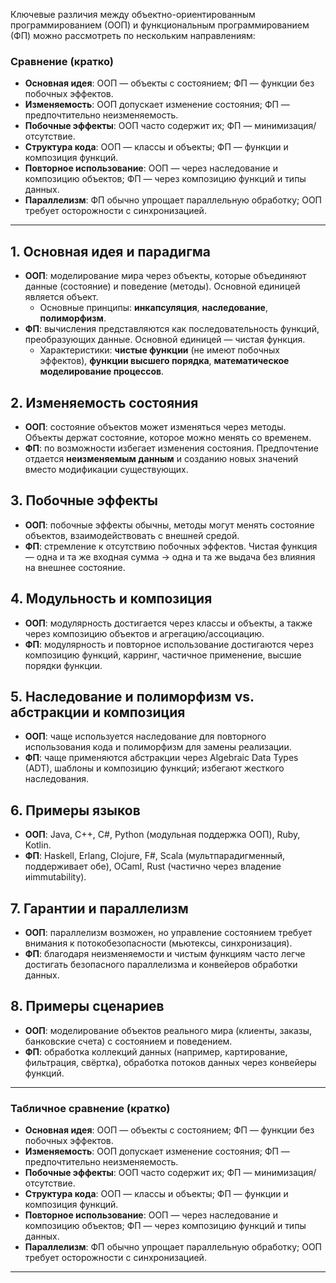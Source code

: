 Ключевые различия между объектно-ориентированным программированием (ООП) и функциональным программированием (ФП) можно рассмотреть по нескольким направлениям:


### Cравнение (кратко)

- **Основная идея**: ООП — объекты с состоянием; ФП — функции без побочных эффектов.
- **Изменяемость**: ООП допускает изменение состояния; ФП — предпочтительно неизменяемость.
- **Побочные эффекты**: ООП часто содержит их; ФП — минимизация/отсутствие.
- **Структура кода**: ООП — классы и объекты; ФП — функции и композиция функций.
- **Повторное использование**: ООП — через наследование и композицию объектов; ФП — через композицию функций и типы данных.
- **Параллелизм**: ФП обычно упрощает параллельную обработку; ООП требует осторожности с синхронизацией.

---

## 1. Основная идея и парадигма
- **ООП**: моделирование мира через объекты, которые объединяют данные (состояние) и поведение (методы). Основной единицей является объект.
  - Основные принципы: **инкапсуляция**, **наследование**, **полиморфизм**.
- **ФП**: вычисления представляются как последовательность функций, преобразующих данные. Основной единицей — чистая функция.
  - Характеристики: **чистые функции** (не имеют побочных эффектов), **функции высшего порядка**, **математическое моделирование процессов**.

## 2. Изменяемость состояния
- **ООП**: состояние объектов может изменяться через методы. Объекты держат состояние, которое можно менять со временем.
- **ФП**: по возможности избегает изменения состояния. Предпочтение отдается **неизменяемым данным** и созданию новых значений вместо модификации существующих.

## 3. Побочные эффекты
- **ООП**: побочные эффекты обычны, методы могут менять состояние объектов, взаимодействовать с внешней средой.
- **ФП**: стремление к отсутствию побочных эффектов. Чистая функция — одна и та же входная сумма → одна и та же выдача без влияния на внешнее состояние.

## 4. Модульность и композиция
- **ООП**: модулярность достигается через классы и объекты, а также через композицию объектов и агрегацию/ассоциацию.
- **ФП**: модулярность и повторное использование достигаются через композицию функций, карринг, частичное применение, высшие порядки функции.

## 5. Наследование и полиморфизм vs. абстракции и композиция
- **ООП**: чаще используется наследование для повторного использования кода и полиморфизм для замены реализации.
- **ФП**: чаще применяются абстракции через Algebraic Data Types (ADT), шаблоны и композицию функций; избегают жесткого наследования.

## 6. Примеры языков
- **ООП**: Java, C++, C#, Python (модульная поддержка ООП), Ruby, Kotlin.
- **ФП**: Haskell, Erlang, Clojure, F#, Scala (мультпарадигменный, поддерживает обе), OCaml, Rust (частично через владение иimmutability).

## 7. Гарантии и параллелизм
- **ООП**: параллелизм возможен, но управление состоянием требует внимания к потокобезопасности (мьютексы, синхронизация).
- **ФП**: благодаря неизменяемости и чистым функциям часто легче достигать безопасного параллелизма и конвейеров обработки данных.

## 8. Примеры сценариев
- **ООП**: моделирование объектов реального мира (клиенты, заказы, банковские счета) с состоянием и поведением.
- **ФП**: обработка коллекций данных (например, картирование, фильтрация, свёртка), обработка потоков данных через конвейеры функций.

---

### Табличное сравнение (кратко)

- **Основная идея**: ООП — объекты с состоянием; ФП — функции без побочных эффектов.
- **Изменяемость**: ООП допускает изменение состояния; ФП — предпочтительно неизменяемость.
- **Побочные эффекты**: ООП часто содержит их; ФП — минимизация/отсутствие.
- **Структура кода**: ООП — классы и объекты; ФП — функции и композиция функций.
- **Повторное использование**: ООП — через наследование и композицию объектов; ФП — через композицию функций и типы данных.
- **Параллелизм**: ФП обычно упрощает параллельную обработку; ООП требует осторожности с синхронизацией.

---


